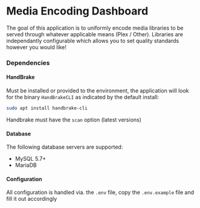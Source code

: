 # Media Encoding Dashboard
The goal of this application is to uniformly encode media libraries to be served through whatever applicable means (Plex / Other). Libraries are independantly configurable
which allows you to set quality standards however you would like!

### Dependencies

#### HandBrake
Must be installed or provided to the environment, the application will look for the
binary `HandBrakeCLI` as indicated by the default install:
```bash
sudo apt install handbrake-cli
```

Handbrake must have the `scan` option (latest versions)

#### Database

The following database servers are supported:

- MySQL 5.7+
- MariaDB

#### Configuration
All configuration is handled via. the `.env` file, copy the `.env.example` file and fill it out accordingly